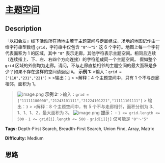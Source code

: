 # [主题空间][title]

## Description

「以扣会友」线下活动所在场地由若干主题空间与走廊组成，场地的地图记作由一维字符串型数组 `grid`，字符串中仅包含 `"0"～"5"` 这 6
个字符。地图上每一个字符代表面积为 1 的区域，其中 `"0"`
表示走廊，其他字符表示主题空间。相同且连续（连续指上、下、左、右四个方向连接）的字符组成同一个主题空间。 假如整个 `grid`
区域的外侧均为走廊。请问，不与走廊直接相邻的主题空间的最大面积是多少？如果不存在这样的空间请返回 `0`。 **示例 1:** >输入：`grid =
["110","231","221"]` > >输出：`1` > >解释：4 个主题空间中，只有 1 个不与走廊相邻，面积为 1。
>![image.png](https://pic.leetcode-cn.com/1613708145-rscctN-image.png) **示例
2:** >输入：`grid = ["11111100000","21243101111","21224101221","11111101111"]` >
>输出：`3` > >解释：8 个主题空间中，有 5 个不与走廊相邻，面积分别为 3、1、1、1、2，最大面积为 3。
>![image.png](https://pic.leetcode-cn.com/1613707985-KJyiXJ-image.png) **提示：**
\- `1 <= grid.length <= 500` \- `1 <= grid[i].length <= 500` \- `grid[i][j]`
仅可能是 `"0"～"5"`


**Tags:** Depth-First Search, Breadth-First Search, Union Find, Array, Matrix

**Difficulty:** Medium

## 思路

[title]: https://leetcode-cn.com/problems/YesdPw
